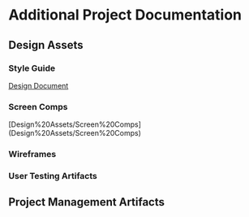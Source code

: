 # Additional Project Documentation

## Design Assets
### Style Guide
[Design Document](cwds-design-doc1.pdf)

### Screen Comps

[Design%20Assets/Screen%20Comps] (Design%20Assets/Screen%20Comps)

### Wireframes

### User Testing Artifacts

## Project Management Artifacts

